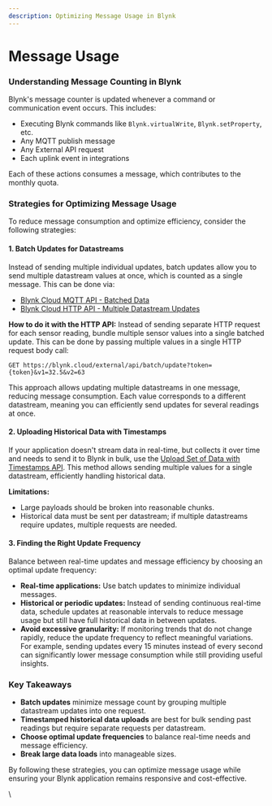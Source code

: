 ```yaml
---
description: Optimizing Message Usage in Blynk
---
```


# Message Usage

### Understanding Message Counting in Blynk

Blynk's message counter is updated whenever a command or communication event occurs. This includes:

* Executing Blynk commands like `Blynk.virtualWrite`, `Blynk.setProperty`, etc.
* Any MQTT publish message
* Any External API request
* Each uplink event in integrations

Each of these actions consumes a message, which contributes to the monthly quota.

### Strategies for Optimizing Message Usage

To reduce message consumption and optimize efficiency, consider the following strategies:

#### 1. Batch Updates for Datastreams

Instead of sending multiple individual updates, batch updates allow you to send multiple datastream values at once, which is counted as a single message. This can be done via:

* [Blynk Cloud MQTT API - Batched Data](blynk.cloud/device-mqtt-api/datastreams.md#send-batched-data-to-blynk)
* [Blynk Cloud HTTP API - Multiple Datastream Updates](blynk.cloud/device-https-api/update-multiple-datastreams-api.md)

**How to do it with the HTTP API:** Instead of sending separate HTTP request for each sensor reading, bundle multiple sensor values into a single batched update. This can be done by passing multiple values in a single HTTP request body call:

```
GET https://blynk.cloud/external/api/batch/update?token={token}&v1=32.5&v2=63
```

This approach allows updating multiple datastreams in one message, reducing message consumption. Each value corresponds to a different datastream, meaning you can efficiently send updates for several readings at once.&#x20;

#### 2. Uploading Historical Data with Timestamps

If your application doesn't stream data in real-time, but collects it over time and needs to send it to Blynk in bulk, use the [Upload Set of Data with Timestamps API](blynk.cloud/device-https-api/upload-set-of-data-with-timestamps-api.md). This method allows sending multiple values for a single datastream, efficiently handling historical data.

**Limitations:**

* Large payloads should be broken into reasonable chunks.
* Historical data must be sent per datastream; if multiple datastreams require updates, multiple requests are needed.

#### 3. Finding the Right Update Frequency

Balance between real-time updates and message efficiency by choosing an optimal update frequency:

* **Real-time applications:** Use batch updates to minimize individual messages.
* **Historical or periodic updates:** Instead of sending continuous real-time data, schedule updates at reasonable intervals to reduce message usage but still have full historical data in between updates.
* **Avoid excessive granularity:** If monitoring trends that do not change rapidly, reduce the update frequency to reflect meaningful variations. For example, sending updates every 15 minutes instead of every second can significantly lower message consumption while still providing useful insights.

### Key Takeaways

* **Batch updates** minimize message count by grouping multiple datastream updates into one request.
* **Timestamped historical data uploads** are best for bulk sending past readings but require separate requests per datastream.
* **Choose optimal update frequencies** to balance real-time needs and message efficiency.
* **Break large data loads** into manageable sizes.

By following these strategies, you can optimize message usage while ensuring your Blynk application remains responsive and cost-effective.

\
